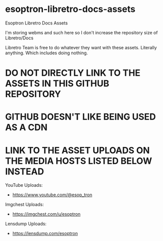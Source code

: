 # esoptron-libretro-docs-assets

Esoptron Libretro Docs Assets

I'm storing webms and such here so I don't increase the repository size of Libretro/Docs

Libretro Team is free to do whatever they want with these assets. Literally anything. Which includes doing nothing.

# **DO NOT DIRECTLY LINK TO THE ASSETS IN THIS GITHUB REPOSITORY**

# **GITHUB DOESN'T LIKE BEING USED AS A CDN**

# **LINK TO THE ASSET UPLOADS ON THE MEDIA HOSTS LISTED BELOW INSTEAD**

YouTube Uploads:

* https://www.youtube.com/@esop_tron

Imgchest Uploads:

* https://imgchest.com/u/esoptron

Lensdump Uploads:

* https://lensdump.com/esoptron
